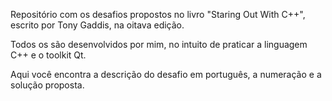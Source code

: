 Repositório com os desafios propostos no livro "Staring Out With C++", escrito por Tony Gaddis, na oitava edição.

Todos os são desenvolvidos por mim, no intuito de praticar a linguagem C++ e  o toolkit Qt.

Aqui você encontra a descrição do desafio em português, a numeração e a solução proposta.





